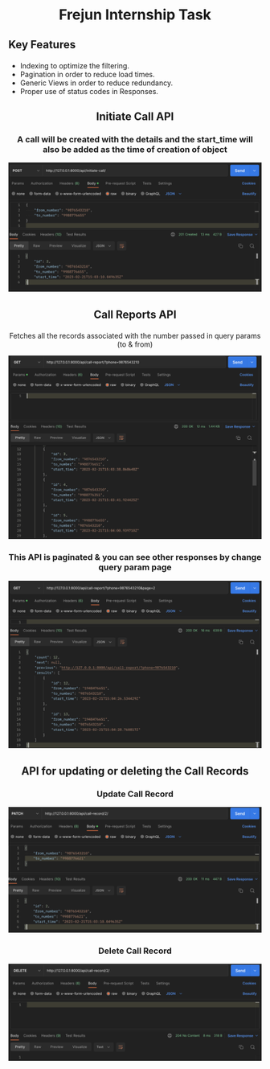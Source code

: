 # <p align = "center">Frejun Internship Task </p>

##    <p>Key Features </p>

- Indexing to optimize the filtering.
- Pagination in order to reduce load times.
- Generic Views in order to reduce redundancy.
- Proper use of status codes in Responses.

## <p align = "center">Initiate Call API </p>

### <p align = "center">A call will be created with the details and the start_time will also be added as the time of creation of object </p>

![image](https://github.com/sigma-001/Frejun-Internship-Task/blob/master/project_images/initiate-call.png)

## <p align = "center">Call Reports API </p>
<p align = "center"> Fetches all the records associated with the number passed in query params (to & from) </p>

![image](https://github.com/sigma-001/Frejun-Internship-Task/blob/master/project_images/call-report.png)
### <p align = "center"> This API is paginated & you can see other responses by change query param <b> page</b> </p>

![image](https://github.com/sigma-001/Frejun-Internship-Task/blob/master/project_images/call-report-1.png)

## <p align = "center">API for updating or deleting the Call Records </p>

### <p align = "center">Update Call Record </p>
![image](https://github.com/sigma-001/Frejun-Internship-Task/blob/master/project_images/update-call-record.png)
### <p align = "center">Delete Call Record </p>
![image](https://github.com/sigma-001/Frejun-Internship-Task/blob/master/project_images/delete-call-record.png)
